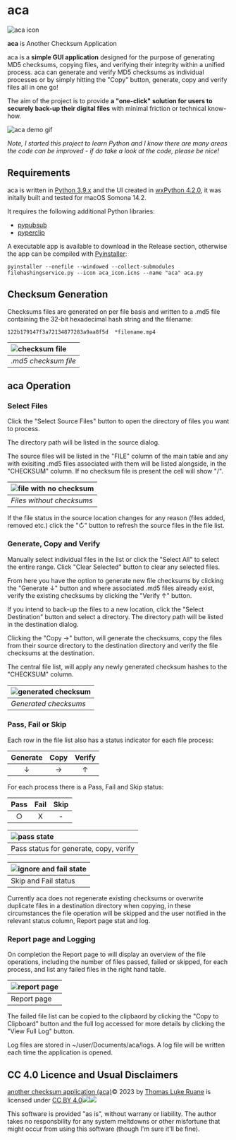 # aca

![aca icon](/readme_images/128_icon.png)

**aca** is Another Checksum Application

aca is a **simple GUI application** designed for the purpose of generating MD5 checksums, copying files, and verifying their integrity within a unified process.  aca can generate and verify MD5 checksums as individual processes or by simply hitting the "Copy" button, generate, copy and verify files all in one go!

The aim of the project is to provide **a "one-click" solution for users to securely back-up their digital files** with minimal friction or technical know-how.

![aca demo gif](/readme_images/aca_demo.gif)

_Note, I started this project to learn Python and I know there are many areas the code can be improved - if do take a look at the code, please be nice!_

## Requirements

aca is written in [Python 3.9.x](https://www.python.org) and the UI created in [wxPython 4.2.0](https://wxpython.org/index.html), it was initally built and tested for macOS Somona 14.2.

It requires the following additional Python libraries:

* [pypubsub](https://github.com/schollii/pypubsub)
* [pyperclip](https://github.com/asweigart/pyperclip)

A executable app is available to download in the Release section, otherwise the app can be compiled with [Pyinstaller](https://pyinstaller.org/en/stable/):

`pyinstaller --onefile --windowed --collect-submodules filehashingservice.py --icon aca_icon.icns --name "aca" aca.py`

## Checksum Generation

Checksums files are generated on per file basis and written to a .md5 file containing the 32-bit hexadecimal hash string and the filename:

`122b179147f3a72134877283a9aa8f5d  *filename.mp4`

| ![checksum file](/readme_images/checksum_file.png) |
| :-- |
| _.md5 checksum file_ |

## aca Operation

### Select Files
Click the "Select Source Files" button to open the directory of files you want to process.  

The directory path will be listed in the source dialog.

<!-- ![select source files](/readme_images/1_select_source.jpg) -->

The source files will be listed in the "FILE" column of the main table and any with exisiting .md5 files associated with them will be listed alongside, in the "CHECKSUM" column.  If no checksum file is present the cell will show "/".

| ![file with no checksum](/readme_images/2_empty_state.jpg) |
| :-- |
| _Files without checksums_ |

If the file status in the source location changes for any reason (files added, removed etc.) click the "↻" button to refresh the source files in the file list.

<!-- ![refresh source location](/readme_images/3_refresh.jpg) -->

### Generate, Copy and Verify
Manually select individual files in the list or click the "Select All" to select the entire range.  Click "Clear Selected" button to clear any selected files.

<!-- ![select all and clear all files](/readme_images/4_select_clear_files.jpg) -->

From here you have the option to generate new file checksums by clicking the "Generate ↓" button and where associated .md5 files already exist, verify the existing checksums by clicking the "Verify ↑" button.

If you intend to back-up the files to a new location, click the "Select Destination" button and select a directory.  The directory path will be listed in the destination dialog.

<!-- ![select copy destination](/readme_images/6_select_destination.jpg) -->

Clicking the "Copy →" button, will generate the checksums, copy the files from their source directory to the destination directory and verify the file checksums at the destination.

<!-- ![generate, copy and verify buttons](/readme_images/5_generate_copy_verify.jpg) -->

The central file list, will apply any newly generated checksum hashes to the "CHECKSUM" column.

| ![generated checksum](/readme_images/7_checksum_generated.jpg) |
| :-- |
| _Generated checksums_ |

### Pass, Fail or Skip
Each row in the file list also has a status indicator for each file process:

| Generate | Copy | Verify |
| :--: | :--: | :--: |
| ↓ | → | ↑ |

<!-- ![process symbols](/readme_images/8_symbols.jpg) -->

For each process there is a Pass, Fail and Skip status:

| Pass | Fail | Skip |
| :--: | :--: | :--: |
| ○ | X | \- |

| ![pass state](/readme_images/8_symbols.jpg) |
| :-- |
| Pass status for generate, copy, verify |

| ![ignore and fail state](/readme_images/9_ignore_fail.jpg) |
| :-- |
| Skip and Fail status |


Currently aca does not regenerate existing checksums or overwrite duplicate files in a destination directory when copying, in these circumstances the file operation will be skipped and the user notified in the relevant status column, Report page stat and log.

### Report page and Logging
On completion the Report page to will display an overview of the file operations, including the number of files passed, failed or skipped, for each process, and list any failed files in the right hand table.

| ![report page](/readme_images/10_report_page.jpg) |
| :-- |
| Report page |

The failed file list can be copied to the clipbaord by clicking the "Copy to Clipboard" button and the full log accessed for more details by clicking the "View Full Log" button.

Log files are stored in ~/user/Documents/aca/logs. A log file will be written each time the application is opened.

## CC 4.0 Licence and Usual Disclaimers

[another checksum application \(aca\)](https://github.com/realgoodegg/another-checksum-application)© 2023 by [Thomas Luke Ruane](https://github.com/realgoodegg) is licensed under [CC BY 4.0](http://creativecommons.org/licenses/by/4.0/?ref=chooser-v1)![](cc-logo.f0ab4ebe.svg)[](http://creativecommons.org/licenses/by/4.0/?ref=chooser-v1)![](cc-by.21b728bb.svg)[](http://creativecommons.org/licenses/by/4.0/?ref=chooser-v1)

This software is provided "as is", without warrany or liability. The author takes no responsbility for any system meltdowns or other misfortune that might occur from using this software (though I'm sure it'll be fine).











